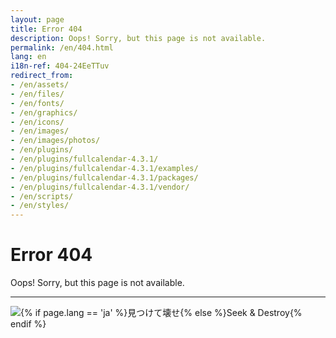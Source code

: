 ```yaml
---
layout: page
title: Error 404
description: Oops! Sorry, but this page is not available.
permalink: /en/404.html
lang: en
i18n-ref: 404-24EeTTuv
redirect_from:
- /en/assets/
- /en/files/
- /en/fonts/
- /en/graphics/
- /en/icons/
- /en/images/
- /en/images/photos/
- /en/plugins/
- /en/plugins/fullcalendar-4.3.1/
- /en/plugins/fullcalendar-4.3.1/examples/
- /en/plugins/fullcalendar-4.3.1/packages/
- /en/plugins/fullcalendar-4.3.1/vendor/
- /en/scripts/
- /en/styles/
---
```


# Error 404

Oops! Sorry, but this page is not available.

<hr>

<picture>
  <source type="image/webp" data-srcset="{{ site.url }}/images/404-24EeTTuv-godzilla.webp" class="img-fluid lazyload">
  <source type="image/jpeg" data-srcset="{{ site.url }}/images/404-24EeTTuv-godzilla.png" class="img-fluid lazyload">
  <img src="{{ site.url }}/images/404-24EeTTuv-godzilla.png" class="img-fluid lazyload" alt="{% if page.lang == 'ja' %}見つけて壊せ{% else %}Seek & Destroy{% endif %}">
</picture>
